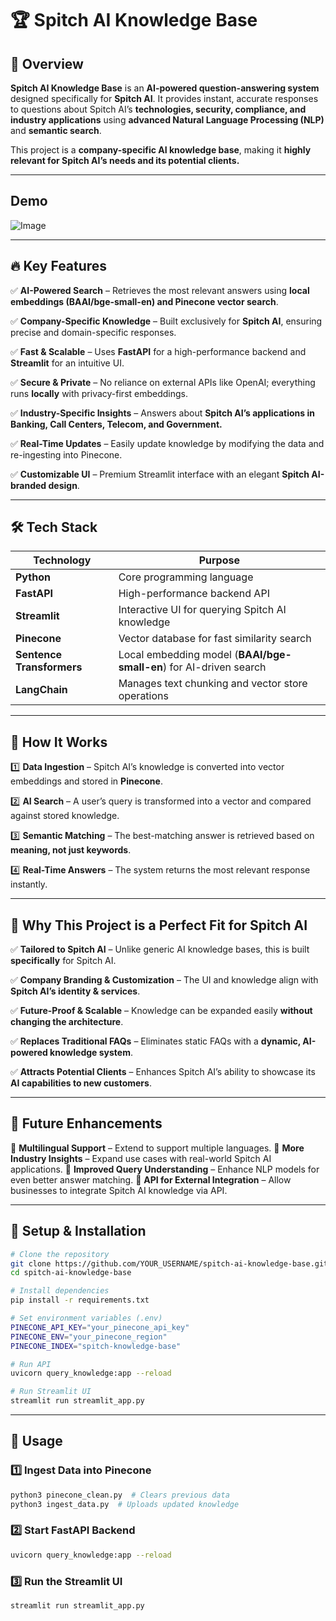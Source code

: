 # 🏆 Spitch AI Knowledge Base

## 🚀 Overview
**Spitch AI Knowledge Base** is an **AI-powered question-answering system** designed specifically for **Spitch AI**. It provides instant, accurate responses to questions about Spitch AI’s **technologies, security, compliance, and industry applications** using **advanced Natural Language Processing (NLP)** and **semantic search**.

This project is a **company-specific AI knowledge base**, making it **highly relevant for Spitch AI’s needs and its potential clients.**

---

## Demo
![Image](https://github.com/user-attachments/assets/95ba5274-d2ff-4412-a6c1-fe3e28c3d036)

---

## 🔥 Key Features

✅ **AI-Powered Search** – Retrieves the most relevant answers using **local embeddings (BAAI/bge-small-en) and Pinecone vector search**.

✅ **Company-Specific Knowledge** – Built exclusively for **Spitch AI**, ensuring precise and domain-specific responses.

✅ **Fast & Scalable** – Uses **FastAPI** for a high-performance backend and **Streamlit** for an intuitive UI.

✅ **Secure & Private** – No reliance on external APIs like OpenAI; everything runs **locally** with privacy-first embeddings.

✅ **Industry-Specific Insights** – Answers about **Spitch AI’s applications in Banking, Call Centers, Telecom, and Government.**

✅ **Real-Time Updates** – Easily update knowledge by modifying the data and re-ingesting into Pinecone.

✅ **Customizable UI** – Premium Streamlit interface with an elegant **Spitch AI-branded design**.

---

## 🛠️ Tech Stack

| Technology    | Purpose |
|--------------|----------|
| **Python** | Core programming language |
| **FastAPI** | High-performance backend API |
| **Streamlit** | Interactive UI for querying Spitch AI knowledge |
| **Pinecone** | Vector database for fast similarity search |
| **Sentence Transformers** | Local embedding model (**BAAI/bge-small-en**) for AI-driven search |
| **LangChain** | Manages text chunking and vector store operations |

---

## 📌 How It Works

1️⃣ **Data Ingestion** – Spitch AI’s knowledge is converted into vector embeddings and stored in **Pinecone**.

2️⃣ **AI Search** – A user’s query is transformed into a vector and compared against stored knowledge.

3️⃣ **Semantic Matching** – The best-matching answer is retrieved based on **meaning, not just keywords**.

4️⃣ **Real-Time Answers** – The system returns the most relevant response instantly.

---

## 🎯 Why This Project is a Perfect Fit for Spitch AI

✅ **Tailored to Spitch AI** – Unlike generic AI knowledge bases, this is built **specifically** for Spitch AI.

✅ **Company Branding & Customization** – The UI and knowledge align with **Spitch AI’s identity & services**.

✅ **Future-Proof & Scalable** – Knowledge can be expanded easily **without changing the architecture**.

✅ **Replaces Traditional FAQs** – Eliminates static FAQs with a **dynamic, AI-powered knowledge system**.

✅ **Attracts Potential Clients** – Enhances Spitch AI’s ability to showcase its **AI capabilities to new customers**.

---

## 📩 Future Enhancements
🔹 **Multilingual Support** – Extend to support multiple languages.
🔹 **More Industry Insights** – Expand use cases with real-world Spitch AI applications.
🔹 **Improved Query Understanding** – Enhance NLP models for even better answer matching.
🔹 **API for External Integration** – Allow businesses to integrate Spitch AI knowledge via API.

---

## 🔧 Setup & Installation

```bash
# Clone the repository
git clone https://github.com/YOUR_USERNAME/spitch-ai-knowledge-base.git
cd spitch-ai-knowledge-base

# Install dependencies
pip install -r requirements.txt

# Set environment variables (.env)
PINECONE_API_KEY="your_pinecone_api_key"
PINECONE_ENV="your_pinecone_region"
PINECONE_INDEX="spitch-knowledge-base"

# Run API
uvicorn query_knowledge:app --reload

# Run Streamlit UI
streamlit run streamlit_app.py
```

---

## 🚀 Usage

### 1️⃣ **Ingest Data into Pinecone**
```bash
python3 pinecone_clean.py  # Clears previous data
python3 ingest_data.py  # Uploads updated knowledge
```

### 2️⃣ **Start FastAPI Backend**
```bash
uvicorn query_knowledge:app --reload
```

### 3️⃣ **Run the Streamlit UI**
```bash
streamlit run streamlit_app.py
```
